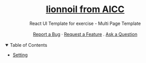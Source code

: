 <h1 align="center">
  <a href="">
  lionnoil from AICC
  </a>
</h1>

<div align="center">
 React UI Template for exercise - Multi Page Template
  <br />
  <br />
  <a href="">Report a Bug</a>
  ·
  <a href="+">Request a Feature</a>
  .
  <a href="">Ask a Question</a>
</div>

<div align="center">
<br />

</div>

<details open="open">
<summary>Table of Contents</summary>

- [Setting](#setting)
 


</details>
